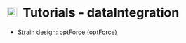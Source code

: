 # <img src="https://prince.lcsb.uni.lu/img/icon_design.png" height="22px">&nbsp;&nbsp;Tutorials - dataIntegration

- [Strain design: optForce (optForce)](optForce)

